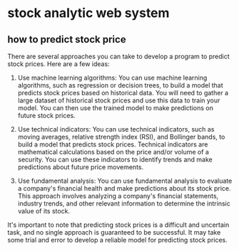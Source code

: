 # stock analytic web system

## how to predict stock price
There are several approaches you can take to develop a program to predict stock prices. Here are a few ideas:

1. Use machine learning algorithms: You can use machine learning algorithms, such as regression or decision trees, to build a model that predicts stock prices based on historical data. You will need to gather a large dataset of historical stock prices and use this data to train your model. You can then use the trained model to make predictions on future stock prices.

2. Use technical indicators: You can use technical indicators, such as moving averages, relative strength index (RSI), and Bollinger bands, to build a model that predicts stock prices. Technical indicators are mathematical calculations based on the price and/or volume of a security. You can use these indicators to identify trends and make predictions about future price movements.

3. Use fundamental analysis: You can use fundamental analysis to evaluate a company's financial health and make predictions about its stock price. This approach involves analyzing a company's financial statements, industry trends, and other relevant information to determine the intrinsic value of its stock.

It's important to note that predicting stock prices is a difficult and uncertain task, and no single approach is guaranteed to be successful. It may take some trial and error to develop a reliable model for predicting stock prices.
